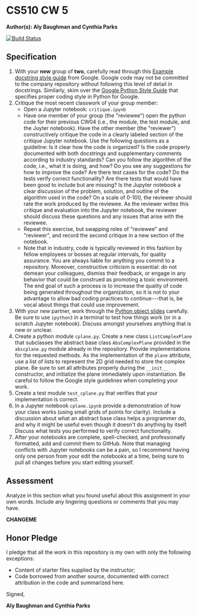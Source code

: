 # CS510 CW 5

**Author(s): Aly Baughman and Cynthia Parks**

[![Build Status](https://travis-ci.org/chapman-cs510-2017f/cw-05-YOURNAME.svg?branch=master)](https://travis-ci.org/chapman-cs510-2017f/cw-05-YOURNAME)

## Specification

1. With your **new** group of **two**, carefully read through this [Example docstring style guide](http://sphinxcontrib-napoleon.readthedocs.io/en/latest/example_google.html) from Google. Google code may not be committed to the company repository without following this level of detail in docstrings. Similarly, skim over the [Google Python Style Guide](https://google.github.io/styleguide/pyguide.html) that specifies proper coding style in Python for Google.
1. Critique the most recent classwork of your group member:
    * Open a Jupyter notebook: ```critique.ipynb```
    * Have one member of your group (the "reviewee") open the python code for their previous CW04 (i.e., the module, the test module, and the Juyter notebook). Have the other member (the "reviewer") constructively critique the code in a clearly labeled section of the critique Jupyter notebook. Use the following questions as a guideline: Is it clear how the code is organized? Is the code properly documented with both docstrings and supplementary comments according to industry standards? Can you follow the algorithm of the code, i.e., what it is doing, and how? Do you see any suggestions for how to improve the code? Are there test cases for the code? Do the tests verify correct functionality? Are there tests that would have been good to include but are missing? Is the Jupyter notebook a clear discussion of the problem, solution, and outline of the algorithm used in the code? On a scale of 0-100, the reviewer should rate the work produced by the reviewee. As the reviewer writes this critique and evaluation into the Jupyter notebook, the reviewer should discuss these questions and any issues that arise with the reviewee.
    * Repeat this exercise, but swapping roles of "reviewee" and "reviewer", and record the second critique in a new section of the notebook.
    * Note that in industry, code is typically reviewed in this fashion by fellow employees or bosses at regular intervals, for quality assurance. You are always liable for anything you commit to a repository. Moreover, constructive criticism is essential: do not demean your colleagues, dismiss their feedback, or engage in any behavior that could be construed as promoting a toxic environment. The end goal of such a process is to increase the quality of code being generated throughout the organization, so it is not to your advantage to allow bad coding practices to continue---that is, be vocal about things that could use improvement.
1. With your new partner, work through the [Python object slides](http://slides.com/profdressel/python-objects-overview) carefully. Be sure to use ```ipython3``` in a terminal to test how things work (or in a scratch Jupyter notebook). Discuss amongst yourselves anything that is new or unclear.
1. Create a python module ```cplane.py```. Create a new class ```ListComplexPlane``` that subclasses the abstract base class ```AbsComplexPlane``` provided in the ```abscplane.py``` module already in the repository. Provide implementations for the requested methods. As the implementation of the `plane` attribute, use a list of lists to represent the 2D grid needed to store the complex plane. Be sure to set all attributes properly during the ```__init__``` constructor, and initialize the plane immediately upon instantiation. Be careful to follow the Google style guidelines when completing your work.
1. Create a test module ```test_cplane.py``` that verifies that your implementation is correct.
1. In a Jupyter notebook ```cplane.ipynb``` provide a demonstration of how your class works (using small grids of points for clarity). Include a discussion about what an abstract base class helps a programmer do, and why it might be useful even though it doesn't do anything by itself. Discuss what tests you performed to verify correct functionality.
1. After your notebooks are complete, spell-checked, and professionally formatted, add and commit them to GitHub. Note that managing conflicts with Jupyter notebooks can be a pain, so I recommend having only one person from your edit the notebooks at a time, being sure to pull all changes before you start editing yourself.


## Assessment

Analyze in this section what you found useful about this assignment in your own words. Include any lingering questions or comments that you may have.

**CHANGEME**

## Honor Pledge

I pledge that all the work in this repository is my own with only the following exceptions:

* Content of starter files supplied by the instructor;
* Code borrowed from another source, documented with correct attribution in the code and summarized here.

Signed,

**Aly Baughman and Cynthia Parks**
